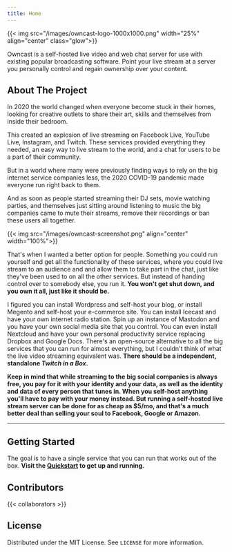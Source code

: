```yaml
---
title: Home
---
```


{{< img src="/images/owncast-logo-1000x1000.png" width="25%" align="center" class="glow">}}

Owncast is a self-hosted live video and web chat server for use with existing popular broadcasting software.  Point your live stream at a server you personally control and regain ownership over your content.

<!-- ABOUT THE PROJECT -->
## About The Project

In 2020 the world changed when everyone become stuck in their homes, looking for creative outlets to share their art, skills and themselves from inside their bedroom.

This created an explosion of live streaming on Facebook Live, YouTube Live, Instagram, and Twitch.  These services provided everything they needed, an easy way to live stream to the world, and a chat for users to be a part of their community.

But in a world where many were previously finding ways to rely on the big internet service companies less, the 2020 COVID-19 pandemic made everyone run right back to them.

And as soon as people started streaming their DJ sets, movie watching parties, and themselves just sitting around listening to music the big companies came to mute their streams, remove their recordings or ban these users all together.

{{< img src="/images/owncast-screenshot.png" align="center" width="100%">}}

That's when I wanted a better option for people. Something you could run yourself and get all the functionality of these services, where you could live stream to an audience and and allow them to take part in the chat, just like they've been used to on all the other services. But instead of handing control over to somebody else, you run it.  **You won't get shut down, and you own it all, just like it should be.**

I figured you can install Wordpress and self-host your blog, or install Megento and self-host your e-commerce site.  You can install Icecast and have your own internet radio station.  Spin up an instance of Mastodon and you have your own social media site that you control.  You can even install Nextcloud and have your own personal productivity service replacing Dropbox and Google Docs.  There's an open-source alternative to all the big services that you can run for almost everything, but I couldn't think of what the live video streaming equivalent was.  **There should be a independent, standalone _Twitch in a Box_.**

**Keep in mind that while streaming to the big social companies is always free, you pay for it with your identity and your data, as well as the identity and data of every person that tunes in.  When you self-host anything you'll have to pay with your money instead.  But running a self-hosted live stream server can be done for as cheap as $5/mo, and that's a much better deal than selling your soul to Facebook, Google or Amazon.**

---

## Getting Started

The goal is to have a single service that you can run that works out of the box. **Visit the [Quickstart](/docs/quickstart/) to get up and running.**

## Contributors

{{< collaborators >}}

<!-- LICENSE -->
## License

Distributed under the MIT License. See `LICENSE` for more information.
